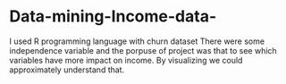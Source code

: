 # Data-mining-Income-data-
I used R programming language with churn dataset
There were some independence variable and the porpuse of project was that to see which variables have
more impact on income.
By visualizing we could approximately understand that.
